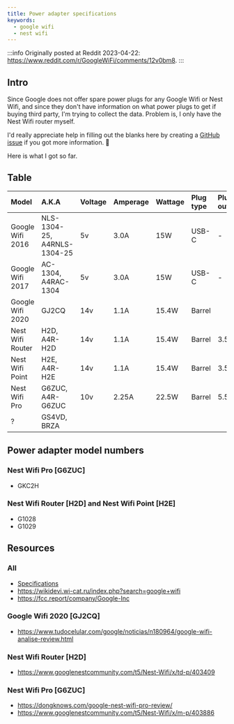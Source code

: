 ```yaml
---
title: Power adapter specifications
keywords:
  - google wifi
  - nest wifi
---
```


:::info
Originally posted at Reddit 2023-04-22: <https://www.reddit.com/r/GoogleWiFi/comments/12v0bm8>.
:::

## Intro

Since Google does not offer spare power plugs for any Google Wifi or Nest Wifi, and since they don't have information on what power plugs to get if buying third party, I'm trying to collect the data. Problem is, I only have the Nest Wifi router myself.

I'd really appreciate help in filling out the blanks here by creating a [GitHub issue](https://github.com/o-l-a-v/o-l-a-v.github.io/issues/new/choose) if you got more information. 🙂

Here is what I got so far.

## Table

| Model            | A.K.A                       | Voltage | Amperage | Wattage | Plug type | Plug outer | Plug inner | Plug length | Polarization center |
| :--------------- | :-------------------------- | :------ | :------- | :------ | :-------- | :--------- | :--------- | :---------- | :------------------ |
| Google Wifi 2016 | NLS-1304-25, A4RNLS-1304-25 | 5v      | 3.0A     | 15W     | USB-C     | -          | -          | -           | -                   |
| Google Wifi 2017 | AC-1304, A4RAC-1304         | 5v      | 3.0A     | 15W     | USB-C     | -          | -          | -           | -                   |
| Google Wifi 2020 | GJ2CQ                       | 14v     | 1.1A     | 15.4W   | Barrel    |            |            |             |                     |
| Nest Wifi Router | H2D, A4R-H2D                | 14v     | 1.1A     | 15.4W   | Barrel    | 3.5mm      | 1.35mm     | 10.0mm      | Positive            |
| Nest Wifi Point  | H2E, A4R-H2E                | 14v     | 1.1A     | 15.4W   | Barrel    | 3.5mm      | 1.35mm     | 10.0mm      | Positive            |
| Nest Wifi Pro    | G6ZUC, A4R-G6ZUC            | 10v     | 2.25A    | 22.5W   | Barrel    | 5.5mm      | 2.10mm     | 12.9mm      | Positive            |
| ?                | GS4VD, BRZA                 |         |          |         |           |            |            |             |                     |

## Power adapter model numbers

### Nest Wifi Pro [G6ZUC]

* GKC2H

### Nest Wifi Router [H2D] and Nest Wifi Point [H2E]

* G1028
* G1029

## Resources

### All

* [Specifications](https://support.google.com/googlenest/answer/6280668?hl=en)
* <https://wikidevi.wi-cat.ru/index.php?search=google+wifi>
* <https://fcc.report/company/Google-Inc>

### Google Wifi 2020 [GJ2CQ]

* <https://www.tudocelular.com/google/noticias/n180964/google-wifi-analise-review.html>

### Nest Wifi Router [H2D]

* <https://www.googlenestcommunity.com/t5/Nest-Wifi/x/td-p/403409>

### Nest Wifi Pro [G6ZUC]

* <https://dongknows.com/google-nest-wifi-pro-review/>
* <https://www.googlenestcommunity.com/t5/Nest-Wifi/x/m-p/403886>
